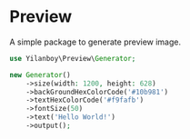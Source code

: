 # Preview

A simple package to generate preview image.

```php
use Yilanboy\Preview\Generator;

new Generator()
    ->size(width: 1200, height: 628)
    ->backGroundHexColorCode('#10b981')
    ->textHexColorCode('#f9fafb')
    ->fontSize(50)
    ->text('Hello World!')
    ->output();
```
